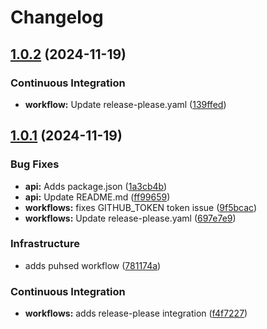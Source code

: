# Changelog

## [1.0.2](https://github.com/White-Bear-Project/gh-workflows-example/compare/v1.0.1...v1.0.2) (2024-11-19)


### Continuous Integration

* **workflow:** Update release-please.yaml ([139ffed](https://github.com/White-Bear-Project/gh-workflows-example/commit/139ffed51557cc98147690c3e36f26aaae572736))

## [1.0.1](https://github.com/White-Bear-Project/gh-workflows-example/compare/v1.0.0...v1.0.1) (2024-11-19)


### Bug Fixes

* **api:** Adds package.json ([1a3cb4b](https://github.com/White-Bear-Project/gh-workflows-example/commit/1a3cb4b92c381d3714e981cedcc750db130686be))
* **api:** Update README.md ([ff99659](https://github.com/White-Bear-Project/gh-workflows-example/commit/ff9965990acfe4274cc823ae627beeff7e36bc20))
* **workflows:** fixes GITHUB_TOKEN token issue ([9f5bcac](https://github.com/White-Bear-Project/gh-workflows-example/commit/9f5bcacecc15878c57e445af9fb79fe44d0b31c6))
* **workflows:** Update release-please.yaml ([697e7e9](https://github.com/White-Bear-Project/gh-workflows-example/commit/697e7e99a0fb3c4399b8df8779823169128d90c2))


### Infrastructure

* adds puhsed workflow ([781174a](https://github.com/White-Bear-Project/gh-workflows-example/commit/781174aaa2d91bc8fb2b58fa776c9f35e4ea542c))


### Continuous Integration

* **workflows:** adds release-please integration ([f4f7227](https://github.com/White-Bear-Project/gh-workflows-example/commit/f4f72272c9380ec82a8fa4d890be7b56b43fa840))
